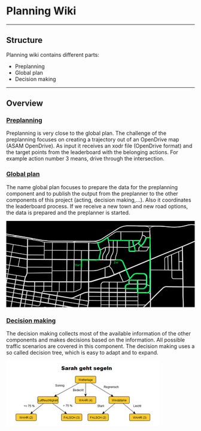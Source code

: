 # Planning Wiki

---

## Structure

Planning wiki contains different parts:

- Preplanning
- Global plan
- Decision making

---

## Overview

### [Preplanning](./Preplanning.md)

Preplanning is very close to the global plan. The challenge of the preplanning focuses on creating a trajectory out of
an OpenDrive map (ASAM OpenDrive). As input it receives an xodr file (OpenDrive format) and the target points
from the leaderboard with the belonging actions. For example action number 3 means, drive through the intersection.

### [Global plan](./Global_plan.md)

The name global plan focuses to prepare the data for the preplanning component and to publish the output from the
preplanner to the other components of this project (acting, decision making,...). Also it coordinates the leaderboard
process. If we receive a new town and new road options, the data is prepared and the preplanner is started.

![img.png](../00_assets/Global_Plan.png)

### [Decision making](./01_py_trees.md)

The decision making collects most of the available information of the other components and makes decisions based on
the information. All possible traffic scenarios are covered in this component. The decision making uses a so called
decision tree, which is easy to adapt and to expand.

![img.png](../00_assets/decision_tree_example.png)
